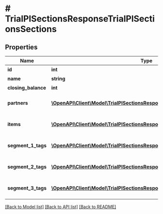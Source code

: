 # # TrialPlSectionsResponseTrialPlSectionsSections

## Properties

Name | Type | Description | Notes
------------ | ------------- | ------------- | -------------
**id** | **int** | 部門ID |
**name** | **string** | 部門名 | [optional]
**closing_balance** | **int** | 期末残高 | [optional]
**partners** | [**\OpenAPI\Client\Model\TrialPlSectionsResponseTrialPlSectionsPartners[]**](TrialPlSectionsResponseTrialPlSectionsPartners.md) | breakdown_display_type:partner, account_item_display_type:account_item指定時のみ含まれる | [optional]
**items** | [**\OpenAPI\Client\Model\TrialPlSectionsResponseTrialPlSectionsItems[]**](TrialPlSectionsResponseTrialPlSectionsItems.md) | breakdown_display_type:item, account_item_display_type:account_item指定時のみ含まれる | [optional]
**segment_1_tags** | [**\OpenAPI\Client\Model\TrialPlSectionsResponseTrialPlSectionsSegment1Tags[]**](TrialPlSectionsResponseTrialPlSectionsSegment1Tags.md) | breakdown_display_type:segment_1_tag, account_item_display_type:account_item指定時のみ含まれる | [optional]
**segment_2_tags** | [**\OpenAPI\Client\Model\TrialPlSectionsResponseTrialPlSectionsSegment2Tags[]**](TrialPlSectionsResponseTrialPlSectionsSegment2Tags.md) | breakdown_display_type:segment_2_tag, account_item_display_type:account_item指定時のみ含まれる | [optional]
**segment_3_tags** | [**\OpenAPI\Client\Model\TrialPlSectionsResponseTrialPlSectionsSegment3Tags[]**](TrialPlSectionsResponseTrialPlSectionsSegment3Tags.md) | breakdown_display_type:segment_3_tag, account_item_display_type:account_item指定時のみ含まれる | [optional]

[[Back to Model list]](../../README.md#models) [[Back to API list]](../../README.md#endpoints) [[Back to README]](../../README.md)
